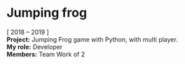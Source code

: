 # Jumping frog  
[ 2018 – 2019 ]  
**Project:** Jumping Frog game with Python, with multi player.  
**My role:** Developer  
**Members:** Team Work of 2  
